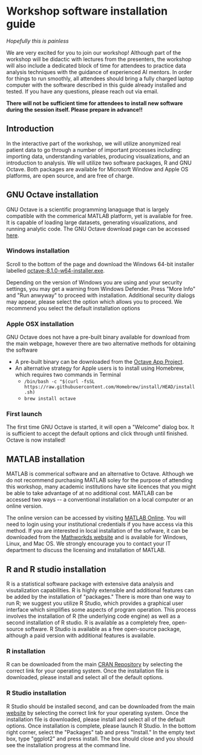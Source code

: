 # Workshop software installation guide

*Hopefully this is painless*

We are very excited for you to join our workshop!  Although part of the workshop will be didactic with  lectures from the presenters, the workshop will also include a dedicated block of time for attendees to practice data analysis techniques with the guidance of experienced AI mentors.  In order for things to run smoothly, all attendees should bring a fully charged laptop computer with the software described in this guide already installed and tested.  If you have any questions, please reach out via email.

**There will not be sufficient time for attendees to install new software during the session itself.  Please prepare in advance!!**

## Introduction
In the interactive part of the workshop, we will utilize anonymized real patient data to go through a number of important processes including: importing data, understanding variables, producing visualizations, and an introduction to analysis.  We will utilize two software packages, R and GNU Octave.  Both packages are available for Microsoft Window and Apple OS platforms, are open source, and are free of charge.

## GNU Octave installation
GNU Octave is a scientific programming lanaguage that is largely compatible with the commerical MATLAB platform, yet is available for free.  It is capable of loading large datasets, generating visualizations, and running analytic code.  The GNU Octave download page can be accessed [here](https://octave.org/download).  

### Windows installation
Scroll to the bottom of the page and download the Windows 64-bit installer labelled [octave-8.1.0-w64-installer.exe](https://ftpmirror.gnu.org/octave/windows/octave-8.1.0-w64-installer.exe).

Depending on the version of Windows you are using and your security settings, you may get a warning from Windows Defender.  Press "More Info" and "Run anwyway" to proceed with installation.  Additional security dialogs may appear, please select the option which allows you to proceed.  We recommend you select the default installation options

### Apple OSX installation
GNU Octave does not have a pre-built binary available for download from the main webpage, however there are two alternative methods for obtaining the software
- A pre-built binary can be downloaded from the [Octave App Project](https://octave-app.org/Download.html).
- An alternative strategy for Apple users is to install using Homebrew, which requires two commands in Terminal
  - ```/bin/bash -c "$(curl -fsSL https://raw.githubusercontent.com/Homebrew/install/HEAD/install.sh)```
  - ```brew install octave```

### First launch
The first time GNU Octave is started, it will open a "Welcome" dialog box.  It is sufficient to accept the default options and click through until finished.  Octave is now installed!

## MATLAB installation
MATLAB is commerical software and an alternative to Octave.  Although we do not recommend purchasing MATLAB soley for the purpose of attending this workshop, many academic institutions have site licences that you might be able to take advantage of at no additional cost.  MATLAB can be accessed two ways -- a conventional installation on a local computer or an online version.

The online version can be accessed by visiting [MATLAB Online](https://matlab.mathworks.com/).  You will need to login using your institutional credentials if you have access via this method.  If you are interested in local installation of the sofware, it can be downloaded from the [Mathworkds website](https://www.mathworks.com/downloads/web_downloads/) and is available for Windows, Linux, and Mac OS.  We strongly encourage you to contact your IT department to discuss the licensing and installation of MATLAB.

## R and R studio installation
R is a statistical software package with extensive data analysis and visutalization capabilities.  R is highly extensible and additional features can be added by the installation of "packages."  There is more than one way to run R; we suggest you utilize R Studio, which provides a graphical user interface which simplifies some aspects of program operation.  This process involves the installation of R (the underlying code engine) as well as a second installation of R studio.  R is available as a completely free, open-source software.  R Studio is available as a free open-source package, although a paid version with additional features is available.

### R installation
R can be downloaded from the main [CRAN Repository](https://cran.rstudio.com/) by selecting the correct link for your operating system.  Once the installation file is downloaded, please install and select all of the default options.

### R Studio installation
R Studio should be installed second, and can be downloaded from the main [website](https://posit.co/download/rstudio-desktop/) by selecting the correct link for your operating system.  Once the installation file is downloaded, please install and select all of the default options.  Once installation is complete, please launch R Studio.  In the bottom right corner, select the "Packages" tab and press "Install."  In the empty text box, type "ggplot2" and press install.  The box should close and you should see the installation progress at the command line.
